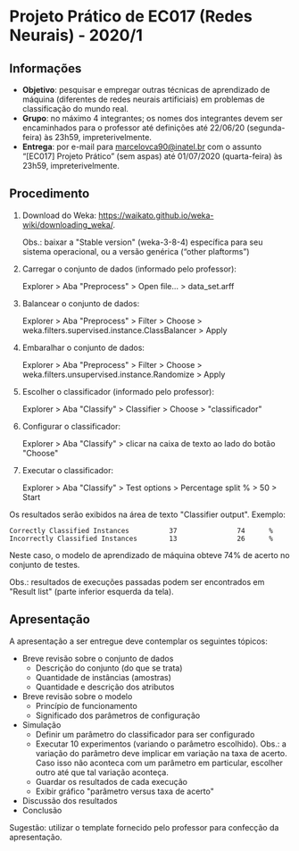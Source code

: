 # Projeto Prático de EC017 (Redes Neurais) - 2020/1

## Informações
- **Objetivo**: pesquisar e empregar outras técnicas de aprendizado de máquina (diferentes de redes neurais artificiais) em problemas de classificação do mundo real.
- **Grupo**: no máximo 4 integrantes; os nomes dos integrantes devem ser encaminhados para o professor até definições até 22/06/20 (segunda-feira) às 23h59, impreterivelmente.
- **Entrega**: por e-mail para marcelovca90@inatel.br com o assunto “[EC017] Projeto Prático” (sem aspas) até 01/07/2020 (quarta-feira) às 23h59, impreterivelmente.

## Procedimento

1.	Download do Weka: https://waikato.github.io/weka-wiki/downloading_weka/.

	Obs.: baixar a "Stable version" (weka-3-8-4) específica para seu sistema operacional, ou a versão genérica (“other plaftorms”)

2.	Carregar o conjunto de dados (informado pelo professor):

	Explorer > Aba "Preprocess" > Open file... > data_set.arff

3.	Balancear o conjunto de dados:

	Explorer > Aba "Preprocess" > Filter > Choose > weka.filters.supervised.instance.ClassBalancer > Apply

4.	Embaralhar o conjunto de dados:

	Explorer > Aba "Preprocess" > Filter > Choose > weka.filters.unsupervised.instance.Randomize > Apply

5.	Escolher o classificador (informado pelo professor):

	Explorer > Aba "Classify" > Classifier > Choose > "classificador"

6.	Configurar o classificador:

	Explorer > Aba "Classify" > clicar na caixa de texto ao lado do botão "Choose"

7.	Executar o classificador:

	Explorer > Aba "Classify" > Test options > Percentage split % > 50 > Start

Os resultados serão exibidos na área de texto "Classifier output". Exemplo:

```
Correctly Classified Instances          37               74      %
Incorrectly Classified Instances        13               26      %
```

Neste caso, o modelo de aprendizado de máquina obteve 74% de acerto no conjunto de testes.

Obs.: resultados de execuções passadas podem ser encontrados em "Result list" (parte inferior esquerda da tela).


## Apresentação

A apresentação a ser entregue deve contemplar os seguintes tópicos:

- Breve revisão sobre o conjunto de dados
  - Descrição do conjunto (do que se trata)
  - Quantidade de instâncias (amostras)
  - Quantidade e descrição dos atributos
- Breve revisão sobre o modelo
  - Princípio de funcionamento
  - Significado dos parâmetros de configuração
- Simulação
  - Definir um parâmetro do classificador para ser configurado
  - Executar 10 experimentos (variando o parâmetro escolhido). Obs.: a variação do parâmetro deve implicar em variação na taxa de acerto. Caso isso não aconteca com um parâmetro em particular, escolher outro até que tal variação aconteça.
  - Guardar os resultados de cada execução
  - Exibir gráfico "parâmetro versus taxa de acerto"
- Discussão dos resultados
- Conclusão

Sugestão: utilizar o template fornecido pelo professor para confecção da apresentação.
